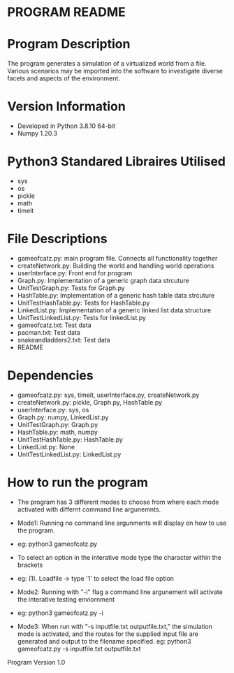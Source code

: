 # PROGRAM README

# Program Description
The program generates a simulation of a virtualized world from a file.
Various scenarios may be imported into the software to investigate diverse facets and aspects of the environment.

# Version Information
- Developed in Python 3.8.10 64-bit
- Numpy 1.20.3

# Python3 Standared Libraires Utilised
- sys
- os
- pickle
- math
- timeit

# File Descriptions
- gameofcatz.py: main program file. Connects all functionality together
- createNetwork.py: Building the world and handling world operations
- userInterface.py: Front end for program
- Graph.py: Implementation of a generic graph data strcuture
- UnitTestGraph.py: Tests for Graph.py
- HashTable.py: Implementation of a generic hash table data strcuture
- UnitTestHashTable.py: Tests for HashTable.py
- LinkedList.py: Implementation of a generic linked list data structure
- UnitTestLinkedList.py: Tests for linkedList.py
- gameofcatz.txt: Test data
- pacman.txt: Test data
- snakeandladders2.txt: Test data
- README

# Dependencies
- gameofcatz.py: sys, timeit, userInterface.py, createNetwork.py
- createNetwork.py: pickle, Graph.py, HashTable.py
- userInterface.py: sys, os
- Graph.py: numpy, LinkedList.py
- UnitTestGraph.py: Graph.py
- HashTable.py: math, numpy
- UnitTestHashTable.py: HashTable.py
- LinkedList.py: None
- UnitTestLinkedList.py: LinkedList.py

# How to run the program
- The program has 3 different modes to choose from where each mode activated with differnt command line argunemnts.

- Mode1: Running no command line argunments will display on how to use the program.
- eg: python3 gameofcatz.py
- To select an option in the interative mode type the character within the brackets 
- eg: (1). Loadfile -> type '1' to select the load file option

- Mode2: Running with "-i" flag a command line argunement will activate the interative testing enviornment
- eg: python3 gameofcatz.py -i

- Mode3: When run with "-s inputfile.txt outputfile.txt," the simulation mode is activated, and the routes for the supplied input file are generated and output to the filename specified.
eg: python3 gameofcatz.py -s inputfile.txt outputfile.txt

Program Version 1.0
